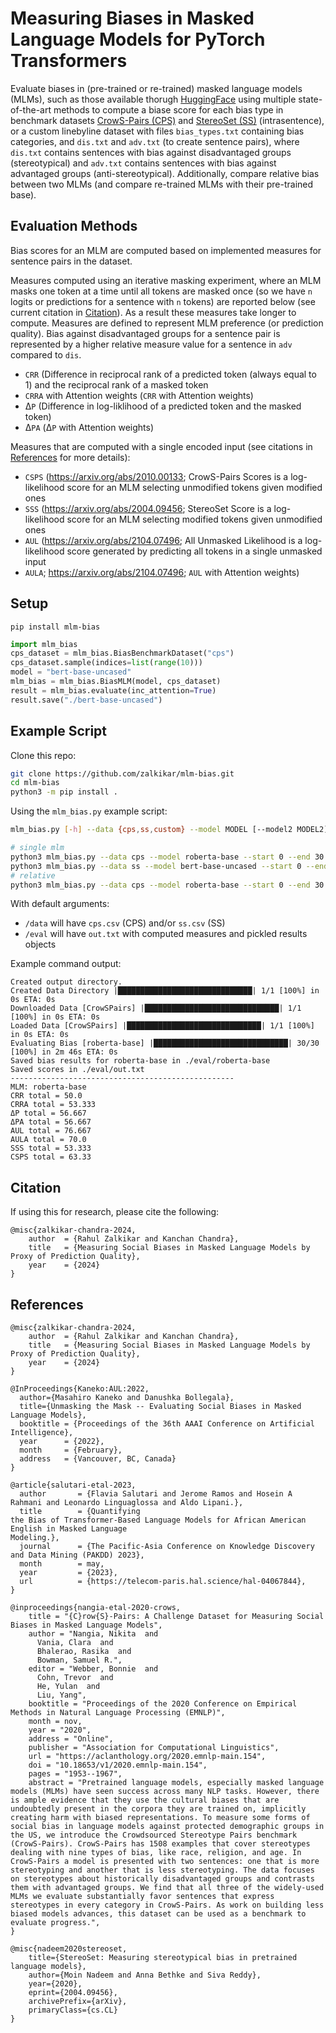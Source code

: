 # Measuring Biases in Masked Language Models for PyTorch Transformers

Evaluate biases in (pre-trained or re-trained) masked language models (MLMs), such as those available thorugh [HuggingFace](https://huggingface.co/models) using multiple state-of-the-art methods to compute a biase score for each bias type in benchmark datasets [CrowS-Pairs (CPS)](https://github.com/nyu-mll/crows-pairs) and [StereoSet (SS)](https://github.com/moinnadeem/StereoSet) (intrasentence), or a custom linebyline dataset with files `bias_types.txt` containing bias categories, and `dis.txt` and `adv.txt` (to create sentence pairs), where `dis.txt` contains sentences with bias against disadvantaged groups (stereotypical) and `adv.txt` contains sentences with bias against advantaged groups (anti-stereotypical). Additionally, compare relative bias between two MLMs (and compare re-trained MLMs with their pre-trained base).

## Evaluation Methods

Bias scores for an MLM are computed based on implemented measures for sentence pairs in the dataset.

Measures computed using an iterative masking experiment, where an MLM masks one token at a time until all tokens are masked once (so we have `n` logits or predictions for a sentence with `n` tokens) are reported below (see current citation in [Citation](#citation)). As a result these measures take longer to compute. Measures are defined to represent MLM preference (or prediction quality). Bias against disadvantaged groups for a sentence pair is represented by a higher relative measure value for a sentence in `adv` compared to `dis`.
- `CRR` (Difference in reciprocal rank of a predicted token (always equal to 1) and the reciprocal rank of a masked token
- `CRRA` with Attention weights (`CRR` with Attention weights)
- &Delta;`P` (Difference in log-liklihood of a predicted token and the masked token)
- &Delta;`PA` (&Delta;`P` with Attention weights)

Measures that are computed with a single encoded input (see citations in [References](#references) for more details):
- `CSPS` (https://arxiv.org/abs/2010.00133; CrowS-Pairs Scores is a log-likelihood score for an MLM selecting unmodified tokens given modified ones
- `SSS` (https://arxiv.org/abs/2004.09456; StereoSet Score is a log-likelihood score for an MLM selecting modified tokens given unmodified ones
- `AUL` (https://arxiv.org/abs/2104.07496; All Unmasked Likelihood is a log-likelihood score generated by predicting all tokens in a single unmasked input
- `AULA`; https://arxiv.org/abs/2104.07496; `AUL` with Attention weights)

## Setup

`pip install mlm-bias`

```python
import mlm_bias
cps_dataset = mlm_bias.BiasBenchmarkDataset("cps")
cps_dataset.sample(indices=list(range(10)))
model = "bert-base-uncased"
mlm_bias = mlm_bias.BiasMLM(model, cps_dataset)
result = mlm_bias.evaluate(inc_attention=True)
result.save("./bert-base-uncased")
```

## Example Script

Clone this repo:
```bash
git clone https://github.com/zalkikar/mlm-bias.git
cd mlm-bias
python3 -m pip install .
```

Using the `mlm_bias.py` example script:
```bash
mlm_bias.py [-h] --data {cps,ss,custom} --model MODEL [--model2 MODEL2] [--output OUTPUT] [--measures {all,crr,crra,dp,dpa,aul,aula,csps,sss}] [--start S] [--end E]
```

```bash
# single mlm
python3 mlm_bias.py --data cps --model roberta-base --start 0 --end 30
python3 mlm_bias.py --data ss --model bert-base-uncased --start 0 --end 30
# relative
python3 mlm_bias.py --data cps --model roberta-base --start 0 --end 30 --model2 bert-base-uncased
```

With default arguments:
- `/data` will have `cps.csv` (CPS) and/or `ss.csv` (SS)
- `/eval` will have `out.txt` with computed measures and pickled results objects

Example command output:
```console
Created output directory.
Created Data Directory |██████████████████████████████| 1/1 [100%] in 0s ETA: 0s
Downloaded Data [CrowSPairs] |██████████████████████████████| 1/1 [100%] in 0s ETA: 0s
Loaded Data [CrowSPairs] |██████████████████████████████| 1/1 [100%] in 0s ETA: 0s
Evaluating Bias [roberta-base] |██████████████████████████████| 30/30 [100%] in 2m 46s ETA: 0s
Saved bias results for roberta-base in ./eval/roberta-base
Saved scores in ./eval/out.txt
--------------------------------------------------
MLM: roberta-base
CRR total = 50.0
CRRA total = 53.333
ΔP total = 56.667
ΔPA total = 56.667
AUL total = 76.667
AULA total = 70.0
SSS total = 53.333
CSPS total = 63.33
```

## Citation

If using this for research, please cite the following:

```
@misc{zalkikar-chandra-2024,
    author  = {Rahul Zalkikar and Kanchan Chandra},
    title   = {Measuring Social Biases in Masked Language Models by Proxy of Prediction Quality},
    year    = {2024}
}
```

## References

```
@misc{zalkikar-chandra-2024,
    author  = {Rahul Zalkikar and Kanchan Chandra},
    title   = {Measuring Social Biases in Masked Language Models by Proxy of Prediction Quality},
    year    = {2024}
}
```

```
@InProceedings{Kaneko:AUL:2022,
  author={Masahiro Kaneko and Danushka Bollegala},
  title={Unmasking the Mask -- Evaluating Social Biases in Masked Language Models},
  booktitle = {Proceedings of the 36th AAAI Conference on Artificial Intelligence},
  year      = {2022},
  month     = {February},
  address   = {Vancouver, BC, Canada}
}
```

```
@article{salutari-etal-2023,
  author       = {Flavia Salutari and Jerome Ramos and Hosein A Rahmani and Leonardo Linguaglossa and Aldo Lipani.},
  title        = {Quantifying
the Bias of Transformer-Based Language Models for African American English in Masked Language
Modeling.},
  journal      = {The Pacific-Asia Conference on Knowledge Discovery and Data Mining (PAKDD) 2023},
  month        = may,
  year         = {2023},
  url          = {https://telecom-paris.hal.science/hal-04067844},
}
```

```
@inproceedings{nangia-etal-2020-crows,
    title = "{C}row{S}-Pairs: A Challenge Dataset for Measuring Social Biases in Masked Language Models",
    author = "Nangia, Nikita  and
      Vania, Clara  and
      Bhalerao, Rasika  and
      Bowman, Samuel R.",
    editor = "Webber, Bonnie  and
      Cohn, Trevor  and
      He, Yulan  and
      Liu, Yang",
    booktitle = "Proceedings of the 2020 Conference on Empirical Methods in Natural Language Processing (EMNLP)",
    month = nov,
    year = "2020",
    address = "Online",
    publisher = "Association for Computational Linguistics",
    url = "https://aclanthology.org/2020.emnlp-main.154",
    doi = "10.18653/v1/2020.emnlp-main.154",
    pages = "1953--1967",
    abstract = "Pretrained language models, especially masked language models (MLMs) have seen success across many NLP tasks. However, there is ample evidence that they use the cultural biases that are undoubtedly present in the corpora they are trained on, implicitly creating harm with biased representations. To measure some forms of social bias in language models against protected demographic groups in the US, we introduce the Crowdsourced Stereotype Pairs benchmark (CrowS-Pairs). CrowS-Pairs has 1508 examples that cover stereotypes dealing with nine types of bias, like race, religion, and age. In CrowS-Pairs a model is presented with two sentences: one that is more stereotyping and another that is less stereotyping. The data focuses on stereotypes about historically disadvantaged groups and contrasts them with advantaged groups. We find that all three of the widely-used MLMs we evaluate substantially favor sentences that express stereotypes in every category in CrowS-Pairs. As work on building less biased models advances, this dataset can be used as a benchmark to evaluate progress.",
}
```

```
@misc{nadeem2020stereoset,
    title={StereoSet: Measuring stereotypical bias in pretrained language models},
    author={Moin Nadeem and Anna Bethke and Siva Reddy},
    year={2020},
    eprint={2004.09456},
    archivePrefix={arXiv},
    primaryClass={cs.CL}
}
```